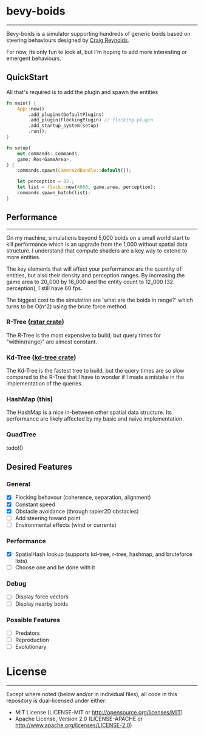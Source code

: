 # bevy-boids

---

Bevy-boids is a simulator supporting hundreds of generic boids based on steering behaviours designed by [Craig Reynolds](https://www.red3d.com/cwr/boids/).

For now, its only fun to look at, but I'm hoping to add more interesting or emergent behaviours.

## QuickStart
All that's required is to add the plugin and spawn the entities

```Rust
fn main() {
    App::new()
        .add_plugins(DefaultPlugins)
        .add_plugin(FlockingPlugin) // flocking plugin
        .add_startup_system(setup)
        .run();
}

fn setup(
    mut commands: Commands,
    game: Res<GameArea>,
) {
    commands.spawn(Camera2dBundle::default());

    let perception = 32.;
    let list = flock::new(4000, game.area, perception);
    commands.spawn_batch(list);
}
```

## Performance

---

On my machine, simulations beyond 5,000 boids on a small world start to kill performance which is an upgrade from the 1,000 without spatial data structure.
I understand that compute shaders are a key way to extend to more entities.

The key elements that will affect your performance are the quantity of entities, but also their density and perception ranges. 
By increasing the game area to 20_000 by 16_000 and the entity count to 12_000 (32. perception), I still have 60 fps.

The biggest cost to the simulation are 'what are the boids in range?' which turns to be O(n^2) using the brute force method.
### R-Tree ([rstar crate](https://crates.io/crates/rstar))
The R-Tree is the most expensive to build, but query times for "within(range)" are almost constant.

### Kd-Tree ([kd-tree crate](https://crates.io/crates/kd-tree))
The Kd-Tree is the fastest tree to build, but the query times are so slow compared to the R-Tree that I have to wonder if I made a mistake in the implementation of the queries.

### HashMap (this)
The HashMap is a nice in-between other spatial data structure. Its performance are likely affected by my basic and naive implementation.

### QuadTree
todo!()

## Desired Features
### General
- [x] Flocking behavour (coherence, separation, alignment)
- [x] Constant speed
- [X] Obstacle avoidance (through rapier2D obstacles)
- [ ] Add steering toward point
- [ ] Environmental effects (wind or currents)

### Performance
- [x] SpatialHash lookup (supports kd-tree, r-tree, hashmap, and bruteforce lists)
- [ ] Choose one and be done with it

### Debug
- [ ] Display force vectors
- [ ] Display nearby boids

### Possible Features
- [ ] Predators
- [ ] Reproduction
- [ ] Evolutionary

# License

---

Except where noted (below and/or in individual files), all code in this repository is dual-licensed under either:
- MIT License (LICENSE-MIT or http://opensource.org/licenses/MIT)
- Apache License, Version 2.0 (LICENSE-APACHE or http://www.apache.org/licenses/LICENSE-2.0)
